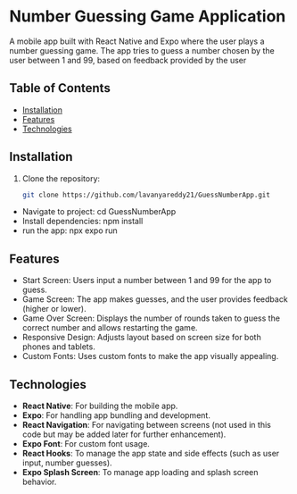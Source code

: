 # Number Guessing Game Application 
A mobile app built with React Native and Expo where the user plays a number guessing game. The app tries to guess a number chosen by the user between 1 and 99, based on feedback provided by the user

## Table of Contents

- [Installation](#installation)
- [Features](#features)
- [Technologies](#technologies)

## Installation

1. Clone the repository:
   ```bash
   git clone https://github.com/lavanyareddy21/GuessNumberApp.git
   
  - Navigate to project: cd GuessNumberApp
  - Install dependencies: npm install
  - run the app: npx expo run

## Features
- Start Screen: Users input a number between 1 and 99 for the app to guess.
- Game Screen: The app makes guesses, and the user provides feedback (higher or lower).
- Game Over Screen: Displays the number of rounds taken to guess the correct number and allows restarting the game.
- Responsive Design: Adjusts layout based on screen size for both phones and tablets.
- Custom Fonts: Uses custom fonts to make the app visually appealing.
  

## Technologies

- **React Native**: For building the mobile app.
- **Expo**: For handling app bundling and development.
- **React Navigation**: For navigating between screens (not used in this code but may be added later for further enhancement).
- **Expo Font**: For custom font usage.
- **React Hooks**: To manage the app state and side effects (such as user input, number guesses).
- **Expo Splash Screen**: To manage app loading and splash screen behavior.
